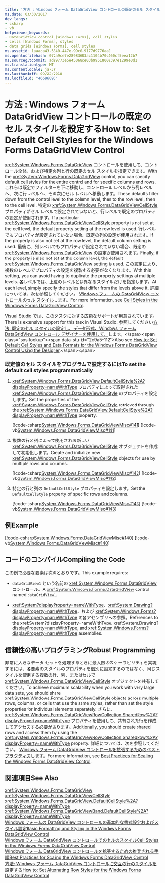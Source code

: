 ```yaml
---
title: '方法 : Windows フォーム DataGridView コントロールの既定のセル スタイルを設定する'
ms.date: 03/30/2017
dev_langs:
- csharp
- vb
helpviewer_keywords:
- DataGridView control [Windows Forms], cell styles
- cells [Windows Forms], styles
- data grids [Windows Forms], cell styles
ms.assetid: 1aaaca43-5340-447e-99c0-9177d9776aa1
ms.openlocfilehash: 072a9ce7e28983683ac1104b70c160cf5eea12b7
ms.sourcegitcommit: ad99773e5e45068ce03b99518008397e1299e0d1
ms.translationtype: MT
ms.contentlocale: ja-JP
ms.lasthandoff: 09/22/2018
ms.locfileid: "46696093"
---
```

# <a name="how-to-set-default-cell-styles-for-the-windows-forms-datagridview-control"></a><span data-ttu-id="2c9a5-102">方法 : Windows フォーム DataGridView コントロールの既定のセル スタイルを設定する</span><span class="sxs-lookup"><span data-stu-id="2c9a5-102">How to: Set Default Cell Styles for the Windows Forms DataGridView Control</span></span>
<span data-ttu-id="2c9a5-103"><xref:System.Windows.Forms.DataGridView> コントロールを使用して、コントロール全体、および特定の列と行の既定のセル スタイルを指定できます。</span><span class="sxs-lookup"><span data-stu-id="2c9a5-103">With the <xref:System.Windows.Forms.DataGridView> control, you can specify default cell styles for the entire control and for specific columns and rows.</span></span> <span data-ttu-id="2c9a5-104">これらは既定でフィルターを下に移動し、コントロール レベルから列レベルへ、次に行レベルへ、その次にセル レベルへ移動します。</span><span class="sxs-lookup"><span data-stu-id="2c9a5-104">These defaults filter down from the control level to the column level, then to the row level, then to the cell level.</span></span> <span data-ttu-id="2c9a5-105">特定の <xref:System.Windows.Forms.DataGridViewCellStyle> プロパティがセル レベルで設定されていないと、行レベルで既定のプロパティの設定が使用されます。</span><span class="sxs-lookup"><span data-stu-id="2c9a5-105">If a particular <xref:System.Windows.Forms.DataGridViewCellStyle> property is not set at the cell level, the default property setting at the row level is used.</span></span> <span data-ttu-id="2c9a5-106">行レベルでもプロパティが設定されていない場合、既定の列の設定が使用されます。</span><span class="sxs-lookup"><span data-stu-id="2c9a5-106">If the property is also not set at the row level, the default column setting is used.</span></span> <span data-ttu-id="2c9a5-107">最後に、列レベルでもプロパティが設定されていない場合、既定の <xref:System.Windows.Forms.DataGridView> の設定が使用されます。</span><span class="sxs-lookup"><span data-stu-id="2c9a5-107">Finally, if the property is also not set at the column level, the default <xref:System.Windows.Forms.DataGridView> setting is used.</span></span> <span data-ttu-id="2c9a5-108">この設定により、複数のレベルでプロパティの設定を複製する必要がなくなります。</span><span class="sxs-lookup"><span data-stu-id="2c9a5-108">With this setting, you can avoid having to duplicate the property settings at multiple levels.</span></span> <span data-ttu-id="2c9a5-109">各レベルでは、上位のレベルとは異なるスタイルだけを指定します。</span><span class="sxs-lookup"><span data-stu-id="2c9a5-109">At each level, simply specify the styles that differ from the levels above it.</span></span> <span data-ttu-id="2c9a5-110">詳細については、次を参照してください。 [Windows フォームの DataGridView コントロールのセル スタイル](../../../../docs/framework/winforms/controls/cell-styles-in-the-windows-forms-datagridview-control.md)します。</span><span class="sxs-lookup"><span data-stu-id="2c9a5-110">For more information, see [Cell Styles in the Windows Forms DataGridView Control](../../../../docs/framework/winforms/controls/cell-styles-in-the-windows-forms-datagridview-control.md).</span></span>  
  
 <span data-ttu-id="2c9a5-111">Visual Studio では、このタスクに対する広範なサポートが用意されています。</span><span class="sxs-lookup"><span data-stu-id="2c9a5-111">There is extensive support for this task in Visual Studio.</span></span>  <span data-ttu-id="2c9a5-112">参照してください[方法: 既定のセル スタイルの設定し、データ形式、Windows フォーム DataGridView コントロール デザイナーを使用して、](https://msdn.microsoft.com/library/95y5fz2x\(v=vs.110\))します。</span><span class="sxs-lookup"><span data-stu-id="2c9a5-112">Also see [How to: Set Default Cell Styles and Data Formats for the Windows Forms DataGridView Control Using the Designer](https://msdn.microsoft.com/library/95y5fz2x\(v=vs.110\)).</span></span>  
  
### <a name="to-set-the-default-cell-styles-programmatically"></a><span data-ttu-id="2c9a5-113">既定値のセル スタイルをプログラムで設定するには</span><span class="sxs-lookup"><span data-stu-id="2c9a5-113">To set the default cell styles programmatically</span></span>  
  
1.  <span data-ttu-id="2c9a5-114"><xref:System.Windows.Forms.DataGridView.DefaultCellStyle%2A?displayProperty=nameWithType> プロパティによって取得された <xref:System.Windows.Forms.DataGridViewCellStyle> のプロパティを設定します。</span><span class="sxs-lookup"><span data-stu-id="2c9a5-114">Set the properties of the <xref:System.Windows.Forms.DataGridViewCellStyle> retrieved through the <xref:System.Windows.Forms.DataGridView.DefaultCellStyle%2A?displayProperty=nameWithType> property.</span></span>  
  
     [!code-csharp[System.Windows.Forms.DataGridViewMisc#141](../../../../samples/snippets/csharp/VS_Snippets_Winforms/System.Windows.Forms.DataGridViewMisc/CS/datagridviewmisc.cs#141)]
     [!code-vb[System.Windows.Forms.DataGridViewMisc#141](../../../../samples/snippets/visualbasic/VS_Snippets_Winforms/System.Windows.Forms.DataGridViewMisc/VB/datagridviewmisc.vb#141)]  
  
2.  <span data-ttu-id="2c9a5-115">複数の行と列によって使用される新しい <xref:System.Windows.Forms.DataGridViewCellStyle> オブジェクトを作成して初期化します。</span><span class="sxs-lookup"><span data-stu-id="2c9a5-115">Create and initialize new <xref:System.Windows.Forms.DataGridViewCellStyle> objects for use by multiple rows and columns.</span></span>  
  
     [!code-csharp[System.Windows.Forms.DataGridViewMisc#142](../../../../samples/snippets/csharp/VS_Snippets_Winforms/System.Windows.Forms.DataGridViewMisc/CS/datagridviewmisc.cs#142)]
     [!code-vb[System.Windows.Forms.DataGridViewMisc#142](../../../../samples/snippets/visualbasic/VS_Snippets_Winforms/System.Windows.Forms.DataGridViewMisc/VB/datagridviewmisc.vb#142)]  
  
3.  <span data-ttu-id="2c9a5-116">特定の行と列の `DefaultCellStyle` プロパティを設定します。</span><span class="sxs-lookup"><span data-stu-id="2c9a5-116">Set the `DefaultCellStyle` property of specific rows and columns.</span></span>  
  
     [!code-csharp[System.Windows.Forms.DataGridViewMisc#143](../../../../samples/snippets/csharp/VS_Snippets_Winforms/System.Windows.Forms.DataGridViewMisc/CS/datagridviewmisc.cs#143)]
     [!code-vb[System.Windows.Forms.DataGridViewMisc#143](../../../../samples/snippets/visualbasic/VS_Snippets_Winforms/System.Windows.Forms.DataGridViewMisc/VB/datagridviewmisc.vb#143)]  
  
## <a name="example"></a><span data-ttu-id="2c9a5-117">例</span><span class="sxs-lookup"><span data-stu-id="2c9a5-117">Example</span></span>  
 [!code-csharp[System.Windows.Forms.DataGridViewMisc#140](../../../../samples/snippets/csharp/VS_Snippets_Winforms/System.Windows.Forms.DataGridViewMisc/CS/datagridviewmisc.cs#140)]
 [!code-vb[System.Windows.Forms.DataGridViewMisc#140](../../../../samples/snippets/visualbasic/VS_Snippets_Winforms/System.Windows.Forms.DataGridViewMisc/VB/datagridviewmisc.vb#140)]  
  
## <a name="compiling-the-code"></a><span data-ttu-id="2c9a5-118">コードのコンパイル</span><span class="sxs-lookup"><span data-stu-id="2c9a5-118">Compiling the Code</span></span>  
 <span data-ttu-id="2c9a5-119">この例で必要な要素は次のとおりです。</span><span class="sxs-lookup"><span data-stu-id="2c9a5-119">This example requires:</span></span>  
  
-   <span data-ttu-id="2c9a5-120">`dataGridView1` という名前の <xref:System.Windows.Forms.DataGridView> コントロール。</span><span class="sxs-lookup"><span data-stu-id="2c9a5-120">A <xref:System.Windows.Forms.DataGridView> control named `dataGridView1`.</span></span>  
  
-   <span data-ttu-id="2c9a5-121"><xref:System?displayProperty=nameWithType>、<xref:System.Drawing?displayProperty=nameWithType>、および <xref:System.Windows.Forms?displayProperty=nameWithType> の各アセンブリへの参照。</span><span class="sxs-lookup"><span data-stu-id="2c9a5-121">References to the <xref:System?displayProperty=nameWithType>, <xref:System.Drawing?displayProperty=nameWithType>, and <xref:System.Windows.Forms?displayProperty=nameWithType> assemblies.</span></span>  
  
## <a name="robust-programming"></a><span data-ttu-id="2c9a5-122">信頼性の高いプログラミング</span><span class="sxs-lookup"><span data-stu-id="2c9a5-122">Robust Programming</span></span>  
 <span data-ttu-id="2c9a5-123">非常に大きなデータ セットを処理するときに最大限のスケーラビリティを実現するには、各要素のスタイルのプロパティを個別に設定するのではなく、同じスタイルを使用する複数の行、列、またはセルで <xref:System.Windows.Forms.DataGridViewCellStyle> オブジェクトを共有してください。</span><span class="sxs-lookup"><span data-stu-id="2c9a5-123">To achieve maximum scalability when you work with very large data sets, you should share <xref:System.Windows.Forms.DataGridViewCellStyle> objects across multiple rows, columns, or cells that use the same styles, rather than set the style properties for individual elements separately.</span></span> <span data-ttu-id="2c9a5-124">さらに、<xref:System.Windows.Forms.DataGridViewRowCollection.SharedRow%2A?displayProperty=nameWithType> プロパティを使用して、共有された行を作成してアクセスする必要があります。</span><span class="sxs-lookup"><span data-stu-id="2c9a5-124">Additionally, you should create shared rows and access them by using the <xref:System.Windows.Forms.DataGridViewRowCollection.SharedRow%2A?displayProperty=nameWithType> property.</span></span> <span data-ttu-id="2c9a5-125">詳細については、次を参照してください。 [Windows フォーム DataGridView コントロールを拡張するためのベスト プラクティス](../../../../docs/framework/winforms/controls/best-practices-for-scaling-the-windows-forms-datagridview-control.md)します。</span><span class="sxs-lookup"><span data-stu-id="2c9a5-125">For more information, see [Best Practices for Scaling the Windows Forms DataGridView Control](../../../../docs/framework/winforms/controls/best-practices-for-scaling-the-windows-forms-datagridview-control.md).</span></span>  
  
## <a name="see-also"></a><span data-ttu-id="2c9a5-126">関連項目</span><span class="sxs-lookup"><span data-stu-id="2c9a5-126">See Also</span></span>  
 <xref:System.Windows.Forms.DataGridView>  
 <xref:System.Windows.Forms.DataGridViewCellStyle>  
 <xref:System.Windows.Forms.DataGridView.DefaultCellStyle%2A?displayProperty=nameWithType>  
 <xref:System.Windows.Forms.DataGridViewBand.DefaultCellStyle%2A?displayProperty=nameWithType>  
 [<span data-ttu-id="2c9a5-127">Windows フォームの DataGridView コントロールの基本的な書式設定およびスタイル設定</span><span class="sxs-lookup"><span data-stu-id="2c9a5-127">Basic Formatting and Styling in the Windows Forms DataGridView Control</span></span>](../../../../docs/framework/winforms/controls/basic-formatting-and-styling-in-the-windows-forms-datagridview-control.md)  
 [<span data-ttu-id="2c9a5-128">Windows フォーム DataGridView コントロールでのセルのスタイル</span><span class="sxs-lookup"><span data-stu-id="2c9a5-128">Cell Styles in the Windows Forms DataGridView Control</span></span>](../../../../docs/framework/winforms/controls/cell-styles-in-the-windows-forms-datagridview-control.md)  
 [<span data-ttu-id="2c9a5-129">Windows フォーム DataGridView コントロールを拡張するための推奨される手順</span><span class="sxs-lookup"><span data-stu-id="2c9a5-129">Best Practices for Scaling the Windows Forms DataGridView Control</span></span>](../../../../docs/framework/winforms/controls/best-practices-for-scaling-the-windows-forms-datagridview-control.md)  
 [<span data-ttu-id="2c9a5-130">方法: Windows フォーム DataGridView コントロールに交互の行のスタイルを設定する</span><span class="sxs-lookup"><span data-stu-id="2c9a5-130">How to: Set Alternating Row Styles for the Windows Forms DataGridView Control</span></span>](../../../../docs/framework/winforms/controls/how-to-set-alternating-row-styles-for-the-windows-forms-datagridview-control.md)
